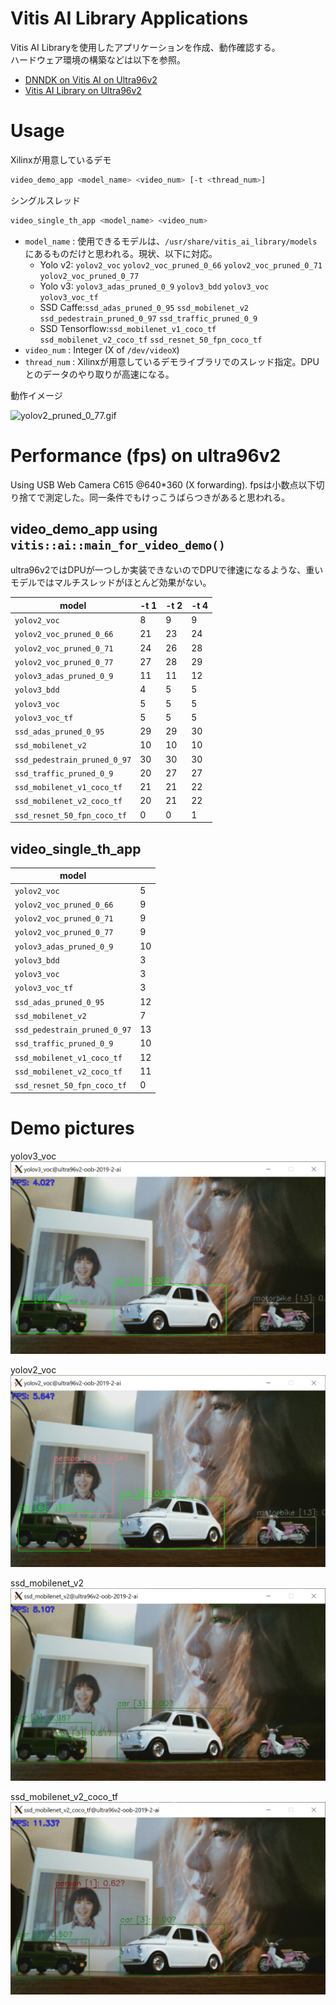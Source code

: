 # Vitis AI Library Applications

Vitis AI Libraryを使用したアプリケーションを作成、動作確認する。  
ハードウェア環境の構築などは以下を参照。

* [DNNDK on Vitis AI on Ultra96v2](https://qiita.com/nv-h/items/7525c9319087a3f51755)
* [Vitis AI Library on Ultra96v2](https://qiita.com/nv-h/items/8f3b05e4e47928718992)

# Usage

Xilinxが用意しているデモ

```sh
video_demo_app <model_name> <video_num> [-t <thread_num>]
```

シングルスレッド

```sh
video_single_th_app <model_name> <video_num>
```

* `model_name` : 使用できるモデルは、`/usr/share/vitis_ai_library/models`にあるものだけと思われる。現状、以下に対応。  
    + Yolo v2: `yolov2_voc` `yolov2_voc_pruned_0_66` `yolov2_voc_pruned_0_71` `yolov2_voc_pruned_0_77`
    + Yolo v3: `yolov3_adas_pruned_0_9` `yolov3_bdd` `yolov3_voc` `yolov3_voc_tf`
    + SSD Caffe:`ssd_adas_pruned_0_95` `ssd_mobilenet_v2` `ssd_pedestrain_pruned_0_97` `ssd_traffic_pruned_0_9`
    + SSD Tensorflow:`ssd_mobilenet_v1_coco_tf` `ssd_mobilenet_v2_coco_tf` `ssd_resnet_50_fpn_coco_tf`
* `video_num` : Integer (X of `/dev/videoX`)
* `thread_num` : Xilinxが用意しているデモライブラリでのスレッド指定。DPUとのデータのやり取りが高速になる。

動作イメージ

![yolov2_pruned_0_77.gif](images/yolov2_pruned_0_77_compressed.gif)


# Performance (fps) on ultra96v2

Using USB Web Camera C615 @640*360 (X forwarding).
fpsは小数点以下切り捨てで測定した。同一条件でもけっこうばらつきがあると思われる。


## video_demo_app using `vitis::ai::main_for_video_demo()`

ultra96v2ではDPUが一つしか実装できないのでDPUで律速になるような、重いモデルではマルチスレッドがほとんど効果がない。

|            model             | -t 1 | -t 2 | -t 4 |
|------------------------------|------|------|------|
| `yolov2_voc`                 |    8 |    9 |    9 |
| `yolov2_voc_pruned_0_66`     |   21 |   23 |   24 |
| `yolov2_voc_pruned_0_71`     |   24 |   26 |   28 |
| `yolov2_voc_pruned_0_77`     |   27 |   28 |   29 |
| `yolov3_adas_pruned_0_9`     |   11 |   11 |   12 |
| `yolov3_bdd`                 |    4 |    5 |    5 |
| `yolov3_voc`                 |    5 |    5 |    5 |
| `yolov3_voc_tf`              |    5 |    5 |    5 |
| `ssd_adas_pruned_0_95`       |   29 |   29 |   30 |
| `ssd_mobilenet_v2`           |   10 |   10 |   10 |
| `ssd_pedestrain_pruned_0_97` |   30 |   30 |   30 |
| `ssd_traffic_pruned_0_9`     |   20 |   27 |   27 |
| `ssd_mobilenet_v1_coco_tf`   |   21 |   21 |   22 |
| `ssd_mobilenet_v2_coco_tf`   |   20 |   21 |   22 |
| `ssd_resnet_50_fpn_coco_tf`  |    0 |    0 |    1 |

## video_single_th_app

|            model             |    |
|------------------------------|----|
| `yolov2_voc`                 |  5 |
| `yolov2_voc_pruned_0_66`     |  9 |
| `yolov2_voc_pruned_0_71`     |  9 |
| `yolov2_voc_pruned_0_77`     |  9 |
| `yolov3_adas_pruned_0_9`     | 10 |
| `yolov3_bdd`                 |  3 |
| `yolov3_voc`                 |  3 |
| `yolov3_voc_tf`              |  3 |
| `ssd_adas_pruned_0_95`       | 12 |
| `ssd_mobilenet_v2`           |  7 |
| `ssd_pedestrain_pruned_0_97` | 13 |
| `ssd_traffic_pruned_0_9`     | 10 |
| `ssd_mobilenet_v1_coco_tf`   | 12 |
| `ssd_mobilenet_v2_coco_tf`   | 11 |
| `ssd_resnet_50_fpn_coco_tf`  |  0 |

# Demo pictures

yolov3_voc
![yolov3_voc.png](images/yolov3_voc.png)

yolov2_voc
![yolov2_voc.png](images/yolov2_voc.png)

ssd_mobilenet_v2
![ssd_mobilenet_v2.png](images/ssd_mobilenet_v2.png)

ssd_mobilenet_v2_coco_tf
![ssd_mobilenet_v2_coco_tf.png](images/ssd_mobilenet_v2_coco_tf.png)